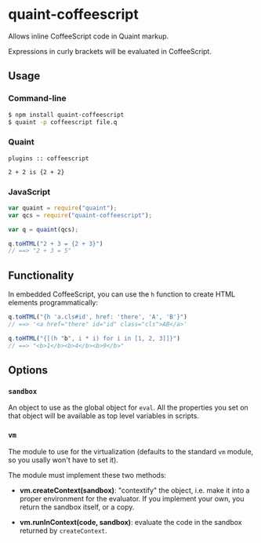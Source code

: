 
quaint-coffeescript
===================

Allows inline CoffeeScript code in Quaint markup.

Expressions in curly brackets will be evaluated in CoffeeScript.

## Usage

### Command-line

```bash
$ npm install quaint-coffeescript
$ quaint -p coffeescript file.q
```

### Quaint

```
plugins :: coffeescript

2 + 2 is {2 + 2}
```

### JavaScript

```javascript
var quaint = require("quaint");
var qcs = require("quaint-coffeescript");

var q = quaint(qcs);

q.toHTML("2 + 3 = {2 + 3}")
// ==> "2 + 3 = 5"
```

## Functionality

In embedded CoffeeScript, you can use the `h` function to create HTML
elements programmatically:

```javascript
q.toHTML("{h 'a.cls#id', href: 'there', 'A', 'B'}")
// ==> '<a href="there" id="id" class="cls">AB</a>'

q.toHTML("{[(h "b", i * i) for i in [1, 2, 3]]}")
// ==> "<b>1</b><b>4</b><b>9</b>"
```

## Options

### `sandbox`

An object to use as the global object for `eval`. All the properties
you set on that object will be available as top level variables in
scripts.

### `vm`

The module to use for the virtualization (defaults to the standard
`vm` module, so you usally won't have to set it).

The module must implement these two methods:

* **vm.createContext(sandbox)**: "contextify" the object, i.e. make it
  into a proper environment for the evaluator. If you implement your
  own, you return the sandbox itself, or a copy.

* **vm.runInContext(code, sandbox)**: evaluate the code in the sandbox
    returned by `createContext`.

